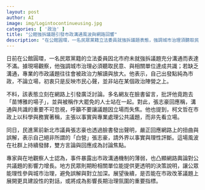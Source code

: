 ```yaml
---
layout: post
author: AI
image: img/Logintocontinueusing.jpg
categories: [ '政治' ]
title: "公館強拆議題引發市政溝通風波與網路回響"
description: "在公館圓環，一名民眾黨籍立法委員就強拆議題表態，強調城市治理須聽取民意並與相關單位達成共識；若缺乏溝通，專業市政議題易被政治力放大。此表態迅速在網路引發討論，部分網友指他跑到苗博雅的場子並與被稱作大罷免的人士同框；他回應強調溝通與共識的重要性，並以科學務實處理公共議題為準則。另有民進黨前新北市議員張志豪透過臉書澄清身份與立場，請外界以事實與理性評斷。專家與在地觀察人士認為此事件暴露市政溝通機制薄弱與網路輿論影響力上升，地方民眾期盼相關單位提供更透明的決策說明，促成理性參與與建設性對話，成為長期治理氛圍的重要觀察指標。"
---
```

日前在公館圓環，一名民眾黨籍的立法委員因北市府未就強拆議題充分溝通而表達不滿。據現場觀察，他強調城市治理必須聽取民意、與相關單位達成共識；若缺乏溝通，專業的市政議題往往會被政治力解讀與放大。他表示，自己出發點純為市政，不論立場，初衷只是反映市民心聲，並非站在某個政治陣營之上。

不料，該表態立刻在網路上引發廣泛討論。多名網友在臉書留言，批評他竟跑去「苗博雅的場子」，並與被稱作大罷免的人士站在一起。對此，張志豪回應稱，溝通與共識的重要不可忽視，呼籲不要讓議題因立場而失焦。他也提到，柯文哲在市政上以科學與務實著稱，主張以事實與專業處理公共議題，而非先看立場。

同日，民進黨前新北市議員張志豪也透過臉書發出聲明，嚴正回應網路上的扭曲與誤解，表示自己絕非所謂的「白營」張志豪，請外界以事實與理性評斷。這場風波在社群上持續發酵，雙方言論與回應成為討論焦點。

專家與在地觀察人士認為，事件暴露出市政溝通機制的薄弱，也凸顯網路輿論對公共議題的影響力增長。地方民眾則期盼相關單位能提供更透明的決策說明，讓公眾能理性參與城市治理，避免誤解與對立加深。展望後續，是否能在市政改革議題上展開更具建設性的對話，或將成為影響長期治理氛圍的重要指標。